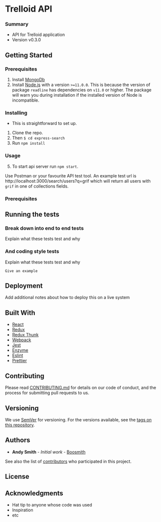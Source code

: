 # Trelloid API

### Summary

- API for Trelloid application
- Version v0.3.0

## Getting Started

### Prerequisites

1. Install [MongoDb](https://docs.mongodb.com/manual/installation/)
2. Install [Node.js](https://nodejs.org) with a version `>=11.0.0`. This is because the version of
   package `readline` has dependencies on `v11.0` or higher. The package will warn you during installation if the installed version of Node is incompatible.

### Installing

- This is straightforward to set up.

1. Clone the repo.
2. Then `$ cd express-search`
3. Run `npm install`

### Usage

5. To start api server run `npm start`.

Use Postman or your favourite API test tool.
An example test url is http://localhost:3000/search/users?q=grif which will return all users with `grif` in one of collections fields.

### Prerequisites

###

## Running the tests

### Break down into end to end tests

Explain what these tests test and why

### And coding style tests

Explain what these tests test and why

```
Give an example
```

## Deployment

Add additional notes about how to deploy this on a live system

## Built With

- [React](https://reactjs.org)
- [Redux](https://redux.js.org)
- [Redux Thunk](https://www.npmjs.com/package/redux-thunk)
- [Webpack](https://webpack.js.org/)
- [Jest](https://jestjs.io/)
- [Enzyme](https://airbnb.io/enzyme/)
- [Eslint](https://eslint.org/)
- [Prettier](https://prettier.io/)

## Contributing

Please read [CONTRIBUTING.md](https://github.com/Boosmith/trelloid/blob/master/CONTRIBUTING.md) for details on our code of conduct, and the process for submitting pull requests to us.

## Versioning

We use [SemVer](http://semver.org/) for versioning. For the versions available, see the [tags on this repository](https://github.com/Boosmith/trelloid/tags).

## Authors

- **Andy Smith** - _Initial work_ - [Boosmith](https://github.com/Boosmith)

See also the list of [contributors](https://github.com/Boosmith/trelloid/contributors) who participated in this project.

## License

## Acknowledgments

- Hat tip to anyone whose code was used
- Inspiration
- etc
